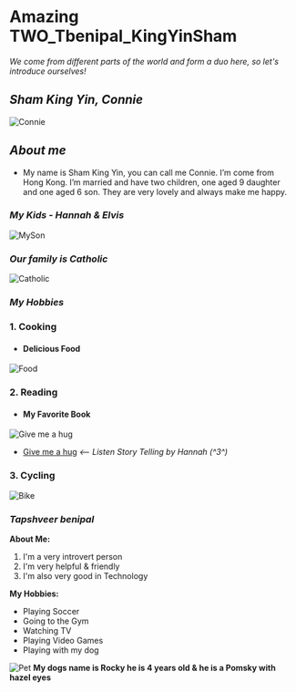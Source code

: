 # Amazing TWO_Tbenipal_KingYinSham

<i> We come from different parts of the world and form a duo here, so let's introduce ourselves! </i>

## ***Sham King Yin, Connie***
![Connie](images/Connie.png)

## ***About me***
- My name is Sham King Yin, you can call me Connie. I’m come from Hong Kong. I’m married and have two children, one aged 9 daughter and one aged 6 son. They are very lovely and always make me happy.

### *My Kids - Hannah & Elvis*
![MySon](images/Hannah%20and%20Elvis.jpeg)

### *Our family is Catholic*
![Catholic](images/Catholic.jpeg)

### *My Hobbies*
### 1. Cooking
- #### Delicious Food
![Food](images/Food.png)

### 2. Reading
- #### My Favorite Book 
![Give me a hug](images/Give%20me%20a%20hug.jpg) 

- [Give me a hug](https://youtu.be/KWnIjxzZ4MU)
*<-- Listen Story Telling by Hannah (^3^)*

### 3. Cycling
![Bike](images/Cycling.png)

>

### ***Tapshveer benipal***

**About Me:**
1. I'm a very introvert person
2. I'm very helpful & friendly
3. I'm also very good in Technology

**My Hobbies:**

- Playing Soccer 
- Going to the Gym
- Watching TV
- Playing Video Games
- Playing with my dog

![Pet](images/Rocky.jpeg)
**My dogs name is Rocky he is 4 years old & he is a Pomsky with hazel eyes**
